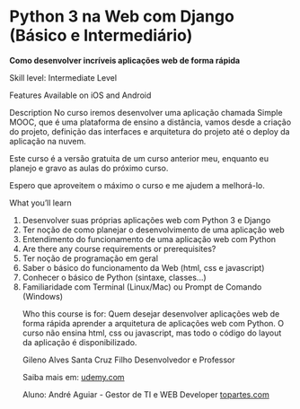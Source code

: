 # Python 3 na Web com Django (Básico e Intermediário)
<b>Como desenvolver incríveis aplicações web de forma rápida</b>

Skill level: Intermediate Level

Features
Available on iOS and Android

Description
No curso iremos desenvolver uma aplicação chamada Simple MOOC, que é uma plataforma de ensino a distância, vamos desde a criação do projeto, definição das interfaces e arquitetura do projeto até o deploy da aplicação na nuvem.

Este curso é a versão gratuita de um curso anterior meu, enquanto eu planejo e gravo as aulas do próximo curso.

Espero que aproveitem o máximo o curso e me ajudem a melhorá-lo.

What you’ll learn
<ol>
<li>Desenvolver suas próprias aplicações web com Python 3 e Django</li>
<li>Ter noção de como planejar o desenvolvimento de uma aplicação web</li>
<li>Entendimento do funcionamento de uma aplicação web com Python</li>
<li>Are there any course requirements or prerequisites?</li>
<li>Ter noção de programação em geral</li>
<li>Saber o básico do funcionamento da Web (html, css e javascript)</li>
<li>Conhecer o básico de Python (sintaxe, classes...)</li>
<li>Familiaridade com Terminal (Linux/Mac) ou Prompt de Comando (Windows)</li>

Who this course is for:
Quem desejar desenvolver aplicações web de forma rápida aprender a arquitetura de aplicações web com Python. O curso não ensina html, css ou javascript, mas todo o código do layout da aplicação é disponibilizado.

Gileno Alves Santa Cruz Filho
Desenvolvedor e Professor

Saiba mais em: [udemy.com](https://www.udemy.com/course/python-3-na-web-com-django-basico-intermediario)

Aluno: André Aguiar - Gestor de TI e WEB Developer
[topartes.com](topartes.com)
